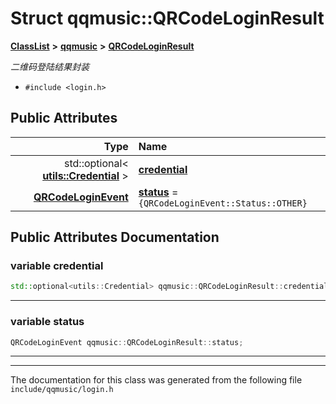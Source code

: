 

# Struct qqmusic::QRCodeLoginResult



[**ClassList**](annotated.md) **>** [**qqmusic**](namespaceqqmusic.md) **>** [**QRCodeLoginResult**](structqqmusic_1_1QRCodeLoginResult.md)



_二维码登陆结果封装_ 

* `#include <login.h>`





















## Public Attributes

| Type | Name |
| ---: | :--- |
|  std::optional&lt; [**utils::Credential**](classqqmusic_1_1utils_1_1Credential.md) &gt; | [**credential**](#variable-credential)  <br> |
|  [**QRCodeLoginEvent**](classqqmusic_1_1QRCodeLoginEvent.md) | [**status**](#variable-status)   = `{QRCodeLoginEvent::Status::OTHER}`<br> |












































## Public Attributes Documentation




### variable credential 

```C++
std::optional<utils::Credential> qqmusic::QRCodeLoginResult::credential;
```




<hr>



### variable status 

```C++
QRCodeLoginEvent qqmusic::QRCodeLoginResult::status;
```




<hr>

------------------------------
The documentation for this class was generated from the following file `include/qqmusic/login.h`

